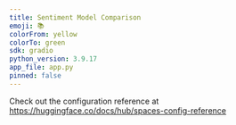 ```yaml
---
title: Sentiment Model Comparison
emoji: 📚
colorFrom: yellow
colorTo: green
sdk: gradio
python_version: 3.9.17
app_file: app.py
pinned: false
---
```


Check out the configuration reference at https://huggingface.co/docs/hub/spaces-config-reference
